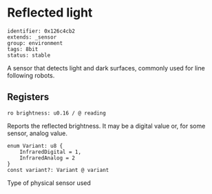 # Reflected light

    identifier: 0x126c4cb2
    extends: _sensor
    group: environment
    tags: 8bit
    status: stable

A sensor that detects light and dark surfaces, commonly used for line following robots.

## Registers

    ro brightness: u0.16 / @ reading

Reports the reflected brightness. It may be a digital value or, for some sensor, analog value.

    enum Variant: u8 {
        InfraredDigital = 1,
        InfraredAnalog = 2
    }
    const variant?: Variant @ variant

Type of physical sensor used
